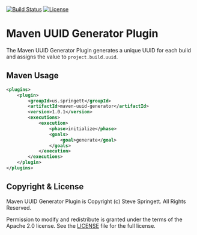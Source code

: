 [![Build Status](https://travis-ci.org/stevespringett/maven-uuid-generator.svg?branch=master)](https://travis-ci.org/stevespringett/maven-uuid-generator)
[![License](https://img.shields.io/badge/license-Apache%202.0-brightgreen.svg)][License]


Maven UUID Generator Plugin
=========

The Maven UUID Generator Plugin generates a unique UUID for each build and assigns the value to `project.build.uuid`.

Maven Usage
-------------------

```xml
<plugins>
    <plugin>
        <groupId>us.springett</groupId>
        <artifactId>maven-uuid-generator</artifactId>
        <version>1.0.1</version>
        <executions>
            <execution>
                <phase>initialize</phase>
                <goals>
                    <goal>generate</goal>
                </goals>
            </execution>
        </executions>
    </plugin>
</plugins>
```

Copyright & License
-------------------

Maven UUID Generator Plugin is Copyright (c) Steve Springett. All Rights Reserved.

Permission to modify and redistribute is granted under the terms of the Apache 2.0 license. See the [LICENSE] file for the full license.

[License]: https://github.com/stevespringett/maven-uuid-generator/blob/master/LICENSE
